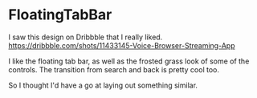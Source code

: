 # FloatingTabBar

I saw this design on Dribbble that I really liked.
https://dribbble.com/shots/11433145-Voice-Browser-Streaming-App

I like the floating tab bar, as well as the frosted grass look of some of the controls. The transition from search and back is pretty cool too.

So I thought I'd have a go at laying out something similar.